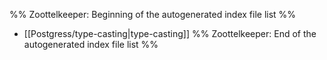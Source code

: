 %% Zoottelkeeper: Beginning of the autogenerated index file list  %%
-  [[Postgress/type-casting|type-casting]]
%% Zoottelkeeper: End of the autogenerated index file list  %%

